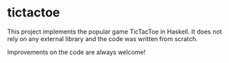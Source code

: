 # tictactoe

This project implements the popular game TicTacToe in Haskell.
It does not rely on any external library and the code was written from scratch.

Improvements on the code are always welcome!